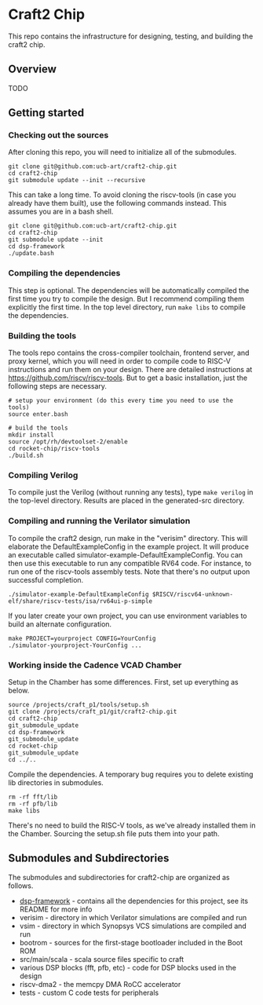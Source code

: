 # Craft2 Chip

This repo contains the infrastructure for designing, testing, and building the craft2 chip.

## Overview 

TODO

## Getting started

### Checking out the sources

After cloning this repo, you will need to initialize all of the submodules.

    git clone git@github.com:ucb-art/craft2-chip.git
    cd craft2-chip
    git submodule update --init --recursive

This can take a long time. 
To avoid cloning the riscv-tools (in case you already have them built), use the following commands instead.
This assumes you are in a bash shell.

    git clone git@github.com:ucb-art/craft2-chip.git
    cd craft2-chip
    git submodule update --init
    cd dsp-framework
    ./update.bash

### Compiling the dependencies

This step is optional.
The dependencies will be automatically compiled the first time you try to compile the design.
But I recommend compiling them explicitly the first time.
In the top level directory, run `make libs` to compile the dependencies.

### Building the tools

The tools repo contains the cross-compiler toolchain, frontend server, and
proxy kernel, which you will need in order to compile code to RISC-V
instructions and run them on your design. There are detailed instructions at
https://github.com/riscv/riscv-tools. But to get a basic installation, just
the following steps are necessary.

    # setup your environment (do this every time you need to use the tools)
    source enter.bash
    
    # build the tools
    mkdir install
    source /opt/rh/devtoolset-2/enable
    cd rocket-chip/riscv-tools
    ./build.sh

### Compiling Verilog

To compile just the Verilog (without running any tests), type `make verilog` in the top-level directory.
Results are placed in the generated-src directory.

### Compiling and running the Verilator simulation

To compile the craft2 design, run make in the "verisim" directory.
This will elaborate the DefaultExampleConfig in the example project.
It will produce an executable called simulator-example-DefaultExampleConfig.
You can then use this executable to run any compatible RV64 code. For instance,
to run one of the riscv-tools assembly tests. Note that there's no output upon
successful completion. 

    ./simulator-example-DefaultExampleConfig $RISCV/riscv64-unknown-elf/share/riscv-tests/isa/rv64ui-p-simple

If you later create your own project, you can use environment variables to
build an alternate configuration.

    make PROJECT=yourproject CONFIG=YourConfig
    ./simulator-yourproject-YourConfig ...

### Working inside the Cadence VCAD Chamber

Setup in the Chamber has some differences. 
First, set up everything as below.

    source /projects/craft_p1/tools/setup.sh
    git clone /projects/craft_p1/git/craft2-chip.git
    cd craft2-chip
    git_submodule_update
    cd dsp-framework
    git_submodule_update
    cd rocket-chip
    git_submodule_update
    cd ../..

Compile the dependencies.
A temporary bug requires you to delete existing lib directories in submodules.

    rm -rf fft/lib
    rm -rf pfb/lib
    make libs

There's no need to build the RISC-V tools, as we've already installed them in the Chamber.
Sourcing the setup.sh file puts them into your path.

## Submodules and Subdirectories

The submodules and subdirectories for craft2-chip are organized as follows.

 * [dsp-framework](https://github.com/ucb-art/dsp-framework/blob/master/README.md) - contains all the dependencies for this project, see its README for more info
 * verisim - directory in which Verilator simulations are compiled and run
 * vsim - directory in which Synopsys VCS simulations are compiled and run
 * bootrom - sources for the first-stage bootloader included in the Boot ROM
 * src/main/scala - scala source files specific to craft
 * various DSP blocks (fft, pfb, etc) - code for DSP blocks used in the design
 * riscv-dma2 - the memcpy DMA RoCC accelerator
 * tests - custom C code tests for peripherals

